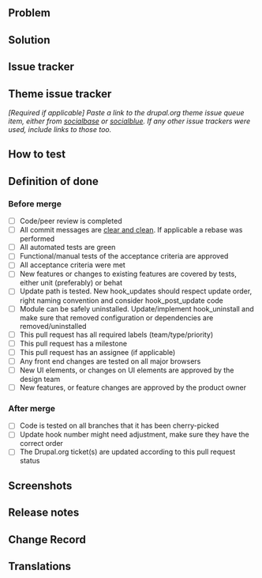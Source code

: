 ## Problem
<!-- *[Required] Describe the problem you're trying to solve, this should motivate why the changes you're proposing are needed.* -->

## Solution
<!-- *[Required] Describe the solution you've created, elaborate on any technical choices you've made. Why is this the right solution and is a different solution not the right one? What is the reasoning behind the chosen solution?* -->

## Issue tracker
<!-- *[Required] Paste a link to the drupal.org issue queue item. If any other issue trackers were used, include links to those too.* -->

## Theme issue tracker
*[Required if applicable] Paste a link to the drupal.org theme issue queue item, either from [socialbase](https://www.drupal.org/project/socialbase) or [socialblue](https://www.drupal.org/project/socialblue). If any other issue trackers were used, include links to those too.*

## How to test
<!--
*[Required] For example*
- [ ] Using version X.Y.Z of Open Social with the example module enabled
- [ ] As a sitemanager
- [ ] Try to enable the option B on screen c/d/e
- [ ] When saving I expect the result to be F but instead see G.
- [ ] The expected result F is attained when repeating the steps with this fix applied.
-->

## Definition of done
### Before merge
- [ ] Code/peer review is completed
- [ ] All commit messages are [clear and clean](https://open-social.slite.com/app/docs/DnmermZDIx_0OQ). If applicable a rebase was performed
- [ ] All automated tests are green
- [ ] Functional/manual tests of the acceptance criteria are approved
- [ ] All acceptance criteria were met
- [ ] New features or changes to existing features are covered by tests, either unit (preferably) or behat
- [ ] Update path is tested. New hook_updates should respect update order, right naming convention and consider hook_post_update code
- [ ] Module can be safely uninstalled. Update/implement hook_uninstall and make sure that removed configuration or dependencies are removed/uninstalled
- [ ] This pull request has all required labels (team/type/priority)
- [ ] This pull request has a milestone
- [ ] This pull request has an assignee (if applicable)
- [ ] Any front end changes are tested on all major browsers
- [ ] New UI elements, or changes on UI elements are approved by the design team
- [ ] New features, or feature changes are approved by the product owner

### After merge
- [ ] Code is tested on all branches that it has been cherry-picked
- [ ] Update hook number might need adjustment, make sure they have the correct order
- [ ] The Drupal.org ticket(s) are updated according to this pull request status

## Screenshots
<!-- *[Required if new feature, and if applicable] If this Pull Request makes visual changes then please include some screenshots that show what has changed here. A before and after screenshot helps the reviewer determine what changes were made.* -->

## Release notes
<!-- *[Required if new feature, and if applicable] A short summary of the changes that were made that can be included in release notes.* -->

## Change Record
<!-- *[Required if applicable] If this Pull Request changes the way that developers should do things or introduces a new API for developers then a change record to document this is needed. Please provide a draft for a change record or a link to an unpublished change record below. Existing change records can be consulted as example. Please provide a draft for a change record or a link to an unpublished change record below. [Existing change records](https://www.drupal.org/list-changes/social) can be consulted as example.* -->

## Translations
<!--
*[Optional]Translatable strings are always extracted from the latest development branch. To ensure translations remain available for platforms running older versions of Open Social the original string should be added to `translations.php` when it's changed or removed.*
- [ ] Changed or removed source strings are added to the `translations.php` file.
-->
